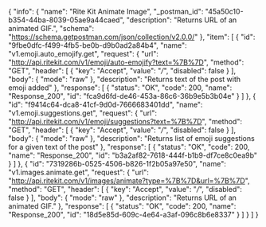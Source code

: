 {
  "info": {
    "name": "Rite Kit Animate Image",
    "_postman_id": "45a50c10-b354-44ba-8039-05ae9a44caed",
    "description": "Returns URL of an animated GIF.",
    "schema": "https://schema.getpostman.com/json/collection/v2.0.0/"
  },
  "item": [
    {
      "id": "9fbe0dfc-f499-4fb5-be0b-d9b0ad2a84b4",
      "name": "v1.emoji.auto_emojify.get",
      "request": {
        "url": "http://api.ritekit.com/v1/emoji/auto-emojify?text=%7B%7D",
        "method": "GET",
        "header": [
          {
            "key": "Accept",
            "value": "*/*",
            "disabled": false
          }
        ],
        "body": {
          "mode": "raw"
        },
        "description": "Returns text of the post with emoji added"
      },
      "response": [
        {
          "status": "OK",
          "code": 200,
          "name": "Response_200",
          "id": "fca9d6fd-de46-453a-86c6-36b9e5b3b04e"
        }
      ]
    },
    {
      "id": "f9414c64-dca8-41cf-9d0d-7666683401dd",
      "name": "v1.emoji.suggestions.get",
      "request": {
        "url": "http://api.ritekit.com/v1/emoji/suggestions?text=%7B%7D",
        "method": "GET",
        "header": [
          {
            "key": "Accept",
            "value": "*/*",
            "disabled": false
          }
        ],
        "body": {
          "mode": "raw"
        },
        "description": "Returns list of emoji suggestions for a given text of the post"
      },
      "response": [
        {
          "status": "OK",
          "code": 200,
          "name": "Response_200",
          "id": "b3a2af82-7618-444f-b1b9-df7ce8c0ea9b"
        }
      ]
    },
    {
      "id": "7319286b-0525-4506-b826-1f2b05a97e50",
      "name": "v1.images.animate.get",
      "request": {
        "url": "http://api.ritekit.com/v1/images/animate?type=%7B%7D&url=%7B%7D",
        "method": "GET",
        "header": [
          {
            "key": "Accept",
            "value": "*/*",
            "disabled": false
          }
        ],
        "body": {
          "mode": "raw"
        },
        "description": "Returns URL of an animated GIF."
      },
      "response": [
        {
          "status": "OK",
          "code": 200,
          "name": "Response_200",
          "id": "18d5e85d-609c-4e64-a3af-096c8b6e8337"
        }
      ]
    }
  ]
}